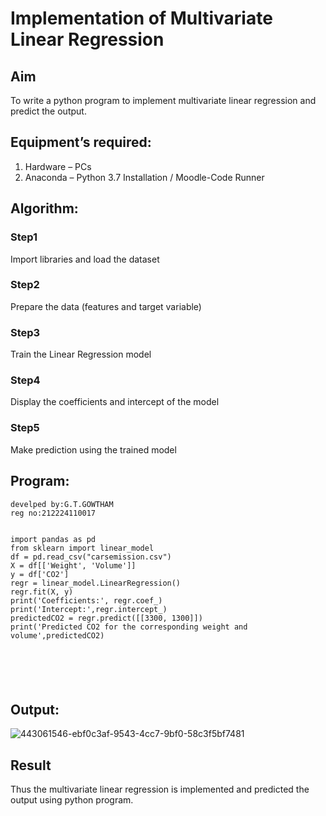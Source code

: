 # Implementation of Multivariate Linear Regression
## Aim
To write a python program to implement multivariate linear regression and predict the output.
## Equipment’s required:
1.	Hardware – PCs
2.	Anaconda – Python 3.7 Installation / Moodle-Code Runner
## Algorithm:
### Step1
Import libraries and load the dataset

### Step2
Prepare the data (features and target variable)

### Step3
Train the Linear Regression model

### Step4
Display the coefficients and intercept of the model

### Step5
Make prediction using the trained model

## Program:
```
develped by:G.T.GOWTHAM
reg no:212224110017


import pandas as pd
from sklearn import linear_model
df = pd.read_csv("carsemission.csv")
X = df[['Weight', 'Volume']]
y = df['CO2']
regr = linear_model.LinearRegression()
regr.fit(X, y)
print('Coefficients:', regr.coef_)
print('Intercept:',regr.intercept_)
predictedCO2 = regr.predict([[3300, 1300]])
print('Predicted CO2 for the corresponding weight and volume',predictedCO2)






```
## Output:
![443061546-ebf0c3af-9543-4cc7-9bf0-58c3f5bf7481](https://github.com/user-attachments/assets/c3c2b752-b160-487f-aa95-61176aff29de)


## Result
Thus the multivariate linear regression is implemented and predicted the output using python program.

